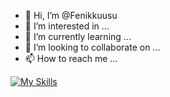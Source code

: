- 👋 Hi, I’m @Fenikkuusu
- 👀 I’m interested in ...
- 🌱 I’m currently learning ...
- 💞️ I’m looking to collaborate on ...
- 📫 How to reach me ...

[![My Skills](https://skillicons.dev/icons?i=java,kotlin,nodejs,figma&theme=dark)](https://skillicons.dev)
